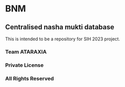 # BNM
## Centralised nasha mukti database
This is intended to be a repository for SIH 2023 project.
### Team ATARAXIA
### Private License
### All Rights Reserved

